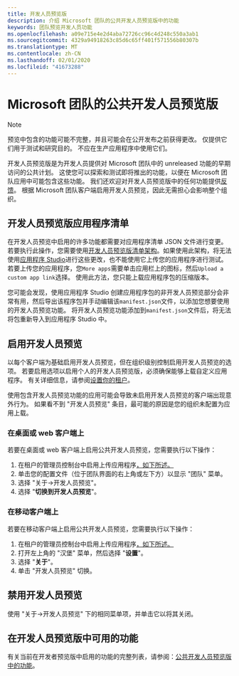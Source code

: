 ```yaml
---
title: 开发人员预览版
description: 介绍 Microsoft 团队的公共开发人员预览版中的功能
keywords: 团队预览开发人员功能
ms.openlocfilehash: a09e715e4e2d4aba72726cc96c4d248c550a3ab1
ms.sourcegitcommit: 4329a94918263c85d6c65ff401f571556b80307b
ms.translationtype: MT
ms.contentlocale: zh-CN
ms.lasthandoff: 02/01/2020
ms.locfileid: "41673288"
---
```

# <a name="public-developer-preview-for-microsoft-teams"></a>Microsoft 团队的公共开发人员预览版

>[!NOTE]
>预览中包含的功能可能不完整，并且可能会在公开发布之前获得更改。 仅提供它们用于测试和研究目的。 不应在生产应用程序中使用它们。

开发人员预览版是为开发人员提供对 Microsoft 团队中的 unreleased 功能的早期访问的公共计划。 这使您可以探索和测试即将推出的功能，以便在 Microsoft 团队应用中可能包含这些功能。 我们还欢迎对开发人员预览版中的任何功能提供[反馈](~/feedback.md)。 根据 Microsoft 团队客户端启用开发人员预览，因此无需担心会影响整个组织。

## <a name="developer-preview-app-manifest"></a>开发人员预览版应用程序清单

在开发人员预览中启用的许多功能都需要对应用程序清单 JSON 文件进行变更。 若要执行此操作，您需要使用[开发人员预览版清单架构](~/resources/schema/manifest-schema-dev-preview.md)。如果使用此架构，将无法使用[应用程序 Studio](~/concepts/build-and-test/app-studio-overview.md)进行这些更改，也不能使用它上传您的应用程序进行测试。 若要上传您的应用程序，您`More apps`需要单击应用栏上的图标，然后`Upload a custom app link`选择。 使用此方法，您只能上载应用程序包的压缩版本。

您可能会发现，使用应用程序 Studio 创建应用程序包的非开发人员预览部分会非常有用，然后导出该程序包并手动编辑该`manifest.json`文件，以添加您想要使用的开发人员预览功能。 将开发人员预览功能添加到`manifest.json`文件后，将无法将包重新导入到应用程序 Studio 中。

## <a name="enable-developer-preview"></a>启用开发人员预览

以每个客户端为基础启用开发人员预览，但在组织级别控制启用开发人员预览的选项。 若要启用选项以启用个人的开发人员预览版，必须确保能够上载自定义应用程序。 有关详细信息，请参阅[设置你的租户](~/concepts/build-and-test/prepare-your-o365-tenant.md)。

使用包含开发人员预览功能的应用可能会导致未启用开发人员预览的客户端出现意外行为。 如果看不到 "开发人员预览" 条目，最可能的原因是您的组织未配置为应用上载。

### <a name="on-a-desktop-or-web-client"></a>在桌面或 web 客户端上

若要在桌面或 web 客户端上启用公共开发人员预览，您需要执行以下操作：

1. 在租户的管理员控制台中启用上传应用程序[，如下所述。](~/concepts/build-and-test/prepare-your-o365-tenant.md)
1. 单击您的配置文件（位于团队界面的右上角或左下方）以显示 "团队" 菜单。
1. 选择 "关于→开发人员预览"。
1. 选择 "**切换到开发人员预览**"。

### <a name="on-a-mobile-client"></a>在移动客户端上

若要在移动客户端上启用公共开发人员预览，您需要执行以下操作：

1. 在租户的管理员控制台中启用上传应用程序[，如下所述。](~/concepts/build-and-test/prepare-your-o365-tenant.md)
1. 打开左上角的 "汉堡" 菜单，然后选择 "**设置**"。
1. 选择 "**关于**"。
1. 单击 "开发人员预览" 切换。

## <a name="disable-developer-preview"></a>禁用开发人员预览

使用 "关于→开发人员预览" 下的相同菜单项，并单击它以将其关闭。

## <a name="features-available-in-developer-preview"></a>在开发人员预览版中可用的功能

有关当前在开发者预览版中启用的功能的完整列表，请参阅：[公共开发人员预览版中的功能](../../resources/dev-preview/developer-preview-features.md)。
